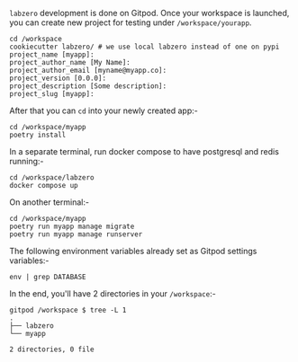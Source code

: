 `labzero` development is done on Gitpod. Once your workspace is launched, you can create new project for testing under `/workspace/yourapp`.

```
cd /workspace
cookiecutter labzero/ # we use local labzero instead of one on pypi
project_name [myapp]: 
project_author_name [My Name]: 
project_author_email [myname@myapp.co]: 
project_version [0.0.0]: 
project_description [Some description]: 
project_slug [myapp]:
```

After that you can `cd` into your newly created app:-

```
cd /workspace/myapp
poetry install
```

In a separate terminal, run docker compose to have postgresql and redis running:-

```
cd /workspace/labzero
docker compose up
```

On another terminal:-

```
cd /workspace/myapp
poetry run myapp manage migrate
poetry run myapp manage runserver
```

The following environment variables already set as Gitpod settings variables:-

```
env | grep DATABASE
```

In the end, you'll have 2 directories in your `/workspace`:-

```
gitpod /workspace $ tree -L 1
.
├── labzero
└── myapp

2 directories, 0 file
```